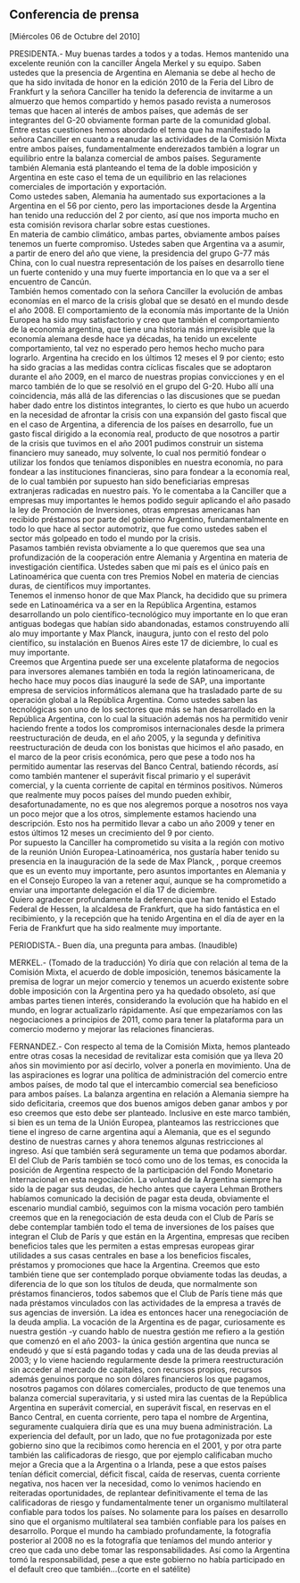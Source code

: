 Conferencia de prensa
---------------------

[Miércoles 06 de Octubre del 2010]

PRESIDENTA.- Muy buenas tardes a todos y a todas. Hemos mantenido una
excelente reunión con la canciller Ángela Merkel y su equipo. Saben
ustedes que la presencia de Argentina en Alemania se debe al hecho de
que ha sido invitada de honor en la edición 2010 de la Feria del Libro
de Frankfurt y la señora Canciller ha tenido la deferencia de invitarme
a un almuerzo que hemos compartido y hemos pasado revista a numerosos
temas que hacen al interés de ambos países, que además de ser
integrantes del G-20 obviamente forman parte de la comunidad global.
Entre estas cuestiones hemos abordado el tema que ha manifestado la
señora Canciller en cuanto a reanudar las actividades de la Comisión
Mixta entre ambos países, fundamentalmente enderezados también a lograr
un equilibrio entre la balanza comercial de ambos países. Seguramente
también Alemania está planteando el tema de la doble imposición y
Argentina en este caso el tema de un equilibrio en las relaciones
comerciales de importación y exportación.\
 Como ustedes saben, Alemania ha aumentado sus exportaciones a la
Argentina en el 56 por ciento, pero las importaciones desde la Argentina
han tenido una reducción del 2 por ciento, así que nos importa mucho en
esta comisión revisora charlar sobre estas cuestiones.\
 En materia de cambio climático, ambas partes, obviamente ambos países
tenemos un fuerte compromiso. Ustedes saben que Argentina va a asumir, a
partir de enero del año que viene, la presidencia del grupo G-77 más
China, con lo cual nuestra representación de los países en desarrollo
tiene un fuerte contenido y una muy fuerte importancia en lo que va a
ser el encuentro de Cancún.\
 También hemos comentado con la señora Canciller la evolución de ambas
economías en el marco de la crisis global que se desató en el mundo
desde el año 2008. El comportamiento de la economía más importante de la
Unión Europea ha sido muy satisfactorio y creo que también el
comportamiento de la economía argentina, que tiene una historia más
imprevisible que la economía alemana desde hace ya décadas, ha tenido un
excelente comportamiento, tal vez no esperado pero hemos hecho mucho
para lograrlo. Argentina ha crecido en los últimos 12 meses el 9 por
ciento; esto ha sido gracias a las medidas contra cíclicas fiscales que
se adoptaron durante el año 2009, en el marco de nuestras propias
convicciones y en el marco también de lo que se resolvió en el grupo del
G-20. Hubo allí una coincidencia, más allá de las diferencias o las
discusiones que se puedan haber dado entre los distintos integrantes, lo
cierto es que hubo un acuerdo en la necesidad de afrontar la crisis con
una expansión del gasto fiscal que en el caso de Argentina, a diferencia
de los países en desarrollo, fue un gasto fiscal dirigido a la economía
real, producto de que nosotros a partir de la crisis que tuvimos en el
año 2001 pudimos construir un sistema financiero muy saneado, muy
solvente, lo cual nos permitió fondear o utilizar los fondos que
teníamos disponibles en nuestra economía, no para fondear a las
instituciones financieras, sino para fondear a la economía real, de lo
cual también por supuesto han sido beneficiarias empresas extranjeras
radicadas en nuestro país. Yo le comentaba a la Canciller que a empresas
muy importantes le hemos podido seguir aplicando el año pasado la ley de
Promoción de Inversiones, otras empresas americanas han recibido
préstamos por parte del gobierno Argentino, fundamentalmente en todo lo
que hace al sector automotriz, que fue como ustedes saben el sector más
golpeado en todo el mundo por la crisis.\
 Pasamos también revista obviamente a lo que queremos que sea una
profundización de la cooperación entre Alemania y Argentina en materia
de investigación científica. Ustedes saben que mi país es el único país
en Latinoamérica que cuenta con tres Premios Nobel en materia de
ciencias duras, de científicos muy importantes.\
 Tenemos el inmenso honor de que Max Planck, ha decidido que su primera
sede en Latinoamérica va a ser en la República Argentina, estamos
desarrollando un polo científico-tecnológico muy importante en lo que
eran antiguas bodegas que habían sido abandonadas, estamos construyendo
allí alo muy importante y Max Planck, inaugura, junto con el resto del
polo científico, su instalación en Buenos Aires este 17 de diciembre, lo
cual es muy importante.\
 Creemos que Argentina puede ser una excelente plataforma de negocios
para inversores alemanes también en toda la región latinoamericana, de
hecho hace muy pocos días inauguré la sede de SAP, una importante
empresa de servicios informáticos alemana que ha trasladado parte de su
operación global a la República Argentina. Como ustedes saben las
tecnológicas son uno de los sectores que más se han desarrollado en la
República Argentina, con lo cual la situación además nos ha permitido
venir haciendo frente a todos los compromisos internacionales desde la
primera reestructuración de deuda, en el año 2005, y la segunda y
definitiva reestructuración de deuda con los bonistas que hicimos el año
pasado, en el marco de la peor crisis económica, pero que pese a todo
nos ha permitido aumentar las reservas del Banco Central, batiendo
récords, así como también mantener el superávit fiscal primario y el
superávit comercial, y la cuenta corriente de capital en términos
positivos. Números que realmente muy pocos países del mundo pueden
exhibir, desafortunadamente, no es que nos alegremos porque a nosotros
nos vaya un poco mejor que a los otros, simplemente estamos haciendo una
descripción. Esto nos ha permitido llevar a cabo un año 2009 y tener en
estos últimos 12 meses un crecimiento del 9 por ciento.\
 Por supuesto la Canciller ha comprometido su visita a la región con
motivo de la reunión Unión Europea-Latinoamérica, nos gustaría haber
tenido su presencia en la inauguración de la sede de Max Planck, ,
porque creemos que es un evento muy importante, pero asuntos importantes
en Alemania y en el Consejo Europeo la van a retener aquí, aunque se ha
comprometido a enviar una importante delegación el día 17 de diciembre.\
 Quiero agradecer profundamente la deferencia que han tenido el Estado
Federal de Hessen, la alcaldesa de Frankfurt, que ha sido fantástica en
el recibimiento, y la recepción que ha tenido Argentina en el día de
ayer en la Feria de Frankfurt que ha sido realmente muy importante.

PERIODISTA.- Buen día, una pregunta para ambas. (Inaudible)

MERKEL.- (Tomado de la traducción) Yo diría que con relación al tema de
la Comisión Mixta, el acuerdo de doble imposición, tenemos básicamente
la premisa de lograr un mejor comercio y tenemos un acuerdo existente
sobre doble imposición con la Argentina pero ya ha quedado obsoleto, así
que ambas partes tienen interés, considerando la evolución que ha habido
en el mundo, en lograr actualizarlo rápidamente. Así que empezaríamos
con las negociaciones a principios de 2011, como para tener la
plataforma para un comercio moderno y mejorar las relaciones
financieras.

FERNANDEZ.- Con respecto al tema de la Comisión Mixta, hemos planteado
entre otras cosas la necesidad de revitalizar esta comisión que ya lleva
20 años sin movimiento por así decirlo, volver a ponerla en movimiento.
Una de las aspiraciones es lograr una política de administración del
comercio entre ambos países, de modo tal que el intercambio comercial
sea beneficioso para ambos países. La balanza argentina en relación a
Alemania siempre ha sido deficitaria, creemos que dos buenos amigos
deben ganar ambos y por eso creemos que esto debe ser planteado.
Inclusive en este marco también, si bien es un tema de la Unión Europea,
planteamos las restricciones que tiene el ingreso de carne argentina
aquí a Alemania, que es el segundo destino de nuestras carnes y ahora
tenemos algunas restricciones al ingreso. Así que también será
seguramente un tema que podamos abordar.\
 El del Club de París también se tocó como uno de los temas, es conocida
la posición de Argentina respecto de la participación del Fondo
Monetario Internacional en esta negociación. La voluntad de la Argentina
siempre ha sido la de pagar sus deudas, de hecho antes que cayera Lehman
Brothers habíamos comunicado la decisión de pagar esta deuda, obviamente
el escenario mundial cambió, seguimos con la misma vocación pero también
creemos que en la renegociación de esta deuda con el Club de París se
debe contemplar también todo el tema de inversiones de los países que
integran el Club de París y que están en la Argentina, empresas que
reciben beneficios tales que les permiten a estas empresas europeas
girar utilidades a sus casas centrales en base a los beneficios
fiscales, préstamos y promociones que hace la Argentina. Creemos que
esto también tiene que ser contemplado porque obviamente todas las
deudas, a diferencia de lo que son los títulos de deuda, que normalmente
son préstamos financieros, todos sabemos que el Club de París tiene más
que nada préstamos vinculados con las actividades de la empresa a través
de sus agencias de inversión. La idea es entonces hacer una
renegociación de la deuda amplia. La vocación de la Argentina es de
pagar, curiosamente es nuestra gestión -y cuando hablo de nuestra
gestión me refiero a la gestión que comenzó en el año 2003- la única
gestión argentina que nunca se endeudó y que sí está pagando todas y
cada una de las deuda previas al 2003; y lo viene haciendo regularmente
desde la primera reestructuración sin acceder al mercado de capitales,
con recursos propios, recursos además genuinos porque no son dólares
financieros los que pagamos, nosotros pagamos con dólares comerciales,
producto de que tenemos una balanza comercial superavitaria, y si usted
mira las cuentas de la República Argentina en superávit comercial, en
superávit fiscal, en reservas en el Banco Central, en cuenta corriente,
pero tapa el nombre de Argentina, seguramente cualquiera diría que es
una muy buena administración. La experiencia del default, por un lado,
que no fue protagonizada por este gobierno sino que la recibimos como
herencia en el 2001, y por otra parte también las calificadoras de
riesgo, que por ejemplo calificaban mucho mejor a Grecia que a la
Argentina o a Irlanda, pese a que estos países tenían déficit comercial,
déficit fiscal, caída de reservas, cuenta corriente negativa, nos hacen
ver la necesidad, como lo venimos haciendo en reiteradas oportunidades,
de replantear definitivamente el tema de las calificadoras de riesgo y
fundamentalmente tener un organismo multilateral confiable para todos
los países. No solamente para los países en desarrollo sino que el
organismo multilateral sea también confiable para los países en
desarrollo. Porque el mundo ha cambiado profundamente, la fotografía
posterior al 2008 no es la fotografía que teníamos del mundo anterior y
creo que cada uno debe tomar las responsabilidades. Así como la
Argentina tomó la responsabilidad, pese a que este gobierno no había
participado en el default creo que también...(corte en el satélite)

 

 

 
